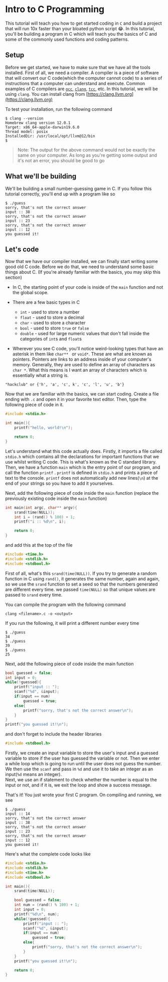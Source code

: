 # Intro to C Programming

This tutorial will teach you how to get started coding in `C` and build a project that will run 10x faster than your bloated python script 😂. In this tutorial, you'll be building a program in C which will teach you the basics of C and some of the commonly used functions and coding patterns.

## Setup

Before we get started, we have to make sure that we have all the tools installed. First of all, we need a compiler. A compiler is a piece of software that will convert our C code(which the computer cannot code) to a series of instructions that a computer can understand and execute. Common examples of C compilers are [`gcc`](https://gcc.gnu.org), [`clang`](https://clang.llvm.org), [`tcc`](https://bellard.org/tcc/), etc. In this tutorial, we will be using `clang`. You can install clang from [https://clang.llvm.org](https://clang.llvm.org)

To test your installation, run the following command

```shell
$ clang --version
Homebrew clang version 12.0.1
Target: x86_64-apple-darwin19.6.0
Thread model: posix
InstalledDir: /usr/local/opt/llvm@12/bin
$
```

> Note: The output for the above command would not be exactly the same on your computer. As long as you're getting some output and it's not an error, you should be good to go

## What we'll be building

We'll be building a small number-guessing game in C. If you follow this tutorial correctly, you'll end up with a program like so

```shell
$ ./guess
sorry, that's not the correct answer
input :: 38
sorry, that's not the correct answer
input :: 23
sorry, that's not the correct answer
input :: 12
you guessed it!
```

## Let's code

Now that we have our compiler installed, we can finally start writing some good old C code. Before we do that, we need to understand some basic things about C. (If you're already familiar with the basics, you may skip this section)

-   In C, the starting point of your code is inside of the `main` function and not the global scope.
-   There are a few basic types in C

    -   `int` - used to store a number
    -   `float` - used to store a decimal
    -   `char` - used to store a character
    -   `bool` - used to store `true` or `false`
    -   `double` - used for large numeric values that don't fall inside the categories of `int`s and `float`s

-   Wherever you see C code, you'll notice weird-looking types that have an asterisk in them like `char** ` or `void*`. These are what are known as pointers. Pointers are links to an address inside of your computer's memory. Generally, they are used to define an array of characters as `char *`. What this means is I want an array of characters which is essentially what a string is.

```
"hackclub" or {'h', 'a', 'c', k', 'c', 'l', 'u', 'b'}
```

Now that we are familiar with the basics, we can start coding. Create a file ending with `.c` and open it in your favorite text editor. Then, type the following piece of code in it.

```c
#include <stdio.h>

int main(){
	printf("hello, world!\n");

	return 0;
}
```

Let's understand what this code actually does. Firstly, it imports a file called `stdio.h` which contains all the declarations for important functions that we use whilst writing C code. This is what's known as the C standard library. Then, we have a function `main` which is the entry point of our program, and call the function `printf` . `printf` is defined in `stdio.h` and prints a piece of text to the console. `printf` does not automatically add new lines(`\n`) at the end of your strings so you have to add it yourselves.

Next, add the following piece of code inside the `main` function (replace the previously existing code inside the `main` function)

```c
int main(int argc, char** argv){
	srand(time(NULL));
	int i = (rand() % 100) + 1;
	printf("i :: %d\n", i);

	return 0;
}
```

and add this at the top of the file

```c
#include <time.h>
#include <stdlib.h>
#include <stdbool.h>
```

First of all, what's this `srand(time(NULL))`. If you try to generate a random function in C using `rand()`, it generates the same number, again and again, so we use the `srand` function to set a seed so that the numbers generated are different every time. we passed `time(NULL)` so that unique values are passed to `srand` every time.

You can compile the program with the following command

```shell
clang <filename>.c -o <output>
```

If you run the following, it will print a different number every time

```shell
$ ./guess
34
$ ./guess
39
$ ./guess
25
```

Next, add the following piece of code inside the main function

```c
bool guessed = false;
int input = 0;
while(!guessed){
	printf("input :: ");
	scanf("%d", &input);
	if(input == num)
		guessed = true;
	else{
		printf("sorry, that's not the correct answer\n");
	}
}
printf("you guessed it!\n");
```

and don't forget to include the header libraries

```c
#include <stdbool.h>
```

Firstly, we create an input variable to store the user's input and a guessed variable to store if the user has guessed the variable or not. Then we enter a while loop which is going to run until the user does not guess the number. We then use the `scanf` and pass in `%d` and use it to take an integer as an input(`%d` means an integer).  
Next, we use an if statement to check whether the number is equal to the input or not, and if it is, we exit the loop and show a success message.

That's it! You just wrote your first C program.
On compiling and running, we see

```shell
$ ./guess
input :: 14
sorry, that's not the correct answer
input :: 38
sorry, that's not the correct answer
input :: 23
sorry, that's not the correct answer
input :: 12
you guessed it!
```

Here's what the complete code looks like

```c
#include <stdio.h>
#include <stdlib.h>
#include <time.h>
#include <stdbool.h>

int main(){
	srand(time(NULL));

	bool guessed = false;
	int num = (rand() % 100) + 1;
	int input = 0;
	printf("%d\n", num);
	while(!guessed){
		printf("input :: ");
		scanf("%d", &input);
		if(input == num)
			guessed = true;
		else{
			printf("sorry, that's not the correct answer\n");
		}
	}
	printf("you guessed it!\n");

	return 0;
}
```
